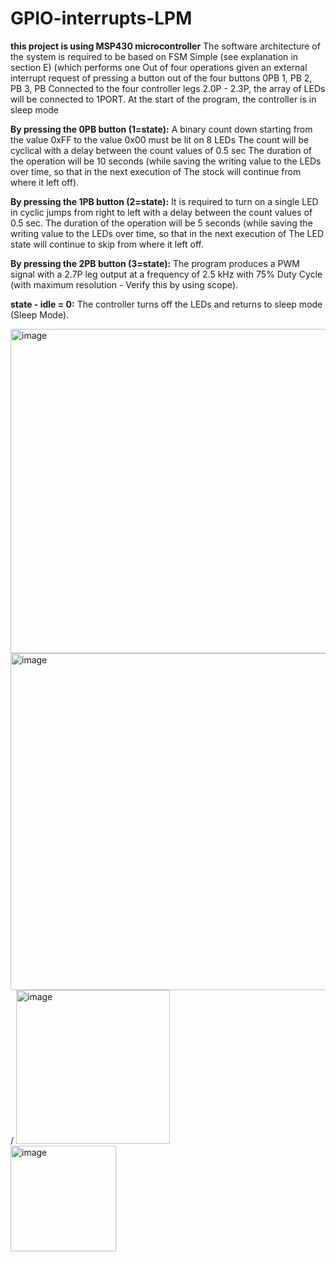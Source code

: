 # GPIO-interrupts-LPM
**this project is using MSP430 microcontroller**
The software architecture of the system is required to be based on FSM Simple (see explanation in section E) (which performs one
Out of four operations given an external interrupt request of pressing a button out of the four buttons 0PB 1, PB 2, PB 3, PB
Connected to the four controller legs 2.0P - 2.3P, the array of LEDs will be connected to 1PORT.
At the start of the program, the controller is in sleep mode

**By pressing the 0PB button (1=state):**
A binary count down starting from the value 0xFF to the value 0x00 must be lit on 8 LEDs
The count will be cyclical with a delay between the count values of 0.5 sec
The duration of the operation will be 10 seconds (while saving the writing value to the LEDs over time, so that in the next execution of
The stock will continue from where it left off).

**By pressing the 1PB button (2=state):**
It is required to turn on a single LED in cyclic jumps from right to left with a delay between the count values of 0.5 sec.
The duration of the operation will be 5 seconds (while saving the writing value to the LEDs over time, so that in the next execution of
The LED state will continue to skip from where it left off.

**By pressing the 2PB button (3=state):**
The program produces a PWM signal with a 2.7P leg output at a frequency of 2.5 kHz with 75% Duty Cycle (with maximum resolution -
Verify this by using scope).

**state - idle = 0:**
The controller turns off the LEDs and returns to sleep mode (Sleep Mode).





<img width="519" alt="image" src="https://github.com/idanluski/GPIO-interrupts-LPM/assets/129895992/1b132d6d-f88c-439b-993c-a0ced69bec36">\
<img width="539" alt="image" src="https://github.com/idanluski/GPIO-interrupts-LPM/assets/129895992/a243cda3-0d6b-461a-b812-1f9227f58619">/
<img width="246" alt="image" src="https://github.com/idanluski/GPIO-interrupts-LPM/assets/129895992/6742e3ec-477b-434f-ac71-619cd5162213">\
<img width="169" alt="image" src="https://github.com/idanluski/GPIO-interrupts-LPM/assets/129895992/a82d617c-094f-4957-a7b6-ebe693a1b530">




